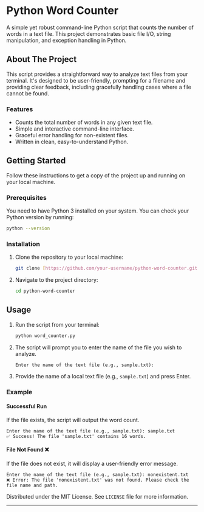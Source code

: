 # Python Word Counter 

A simple yet robust command-line Python script that counts the number of words in a text file. This project demonstrates basic file I/O, string manipulation, and exception handling in Python.

## About The Project

This script provides a straightforward way to analyze text files from your terminal. It's designed to be user-friendly, prompting for a filename and providing clear feedback, including gracefully handling cases where a file cannot be found.

### Features
* Counts the total number of words in any given text file.
* Simple and interactive command-line interface.
* Graceful error handling for non-existent files.
* Written in clean, easy-to-understand Python.

## Getting Started

Follow these instructions to get a copy of the project up and running on your local machine.

### Prerequisites

You need to have Python 3 installed on your system. You can check your Python version by running:
```sh
python --version
```

### Installation

1.  Clone the repository to your local machine:
    ```sh
    git clone [https://github.com/your-username/python-word-counter.git](https://github.com/your-username/python-word-counter.git)
    ```
2.  Navigate to the project directory:
    ```sh
    cd python-word-counter
    ```

## Usage

1.  Run the script from your terminal:
    ```sh
    python word_counter.py
    ```
2.  The script will prompt you to enter the name of the file you wish to analyze.
    ```
    Enter the name of the text file (e.g., sample.txt):
    ```
3.  Provide the name of a local text file (e.g., `sample.txt`) and press Enter.

### Example

#### Successful Run 
If the file exists, the script will output the word count.
```
Enter the name of the text file (e.g., sample.txt): sample.txt
✅ Success! The file 'sample.txt' contains 16 words.
```

#### File Not Found ❌
If the file does not exist, it will display a user-friendly error message.
```
Enter the name of the text file (e.g., sample.txt): nonexistent.txt
❌ Error: The file 'nonexistent.txt' was not found. Please check the file name and path.
```


Distributed under the MIT License. See `LICENSE` file for more information.

---
